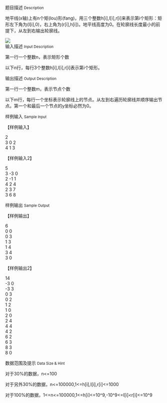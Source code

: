 <div class="panel panel-default">
<div class="area-title">
<span>
题目描述
<small>Description</small>
</span></div>
<div class="panel-body">

<p>地平线(x轴)上有n个矩(lou)形(fang)，用三个整数h[i],l[i],r[i]来表示第i个矩形：矩形左下角为(l[i],0)，右上角为(r[i],h[i])。地平线高度为0。在轮廓线长度最小的前提下，从左到右输出轮廓线。</p>

<img src="/source/codevs/codevs-2995/img/aHR0cDovL3d3dy5qb3lvaS5jbi9wcm9ibGVtL2NvZGV2cy0yOTk1L2h0dHA6Ly9jb2RldnMuY24vbWVkaWEvaW1hZ2UvcHJvYmxlbS8yOTk1LmpwZw==.jpg" style="max-width:700px">

</div>
</div>

<div class="panel panel-default">
<div class="area-title">
<span>
输入描述
<small>Input Description</small>
</span></div>
<div class="panel-body">
<p>第一行一个整数n，表示矩形个数</p>
<p>以下n行，每行3个整数h[i],l[i],r[i]表示第i个矩形。</p>

</div>
</div>
<div  class="panel panel-default">
<div class="area-title">
<span>
输出描述
<small>Output Description</small>
</span></div>
<div class="panel-body">

<p>第一行一个整数m，表示节点个数</p>
<p>以下m行，每行一个坐标表示轮廓线上的节点。从左到右遍历轮廓线并顺序输出节点。第一个和最后一个节点的y坐标必然为0。</p>

</div>
</div>


<div class="panel panel-default">
<div class="area-title">
<span>
样例输入
<small>Sample Input</small>
</span></div>
<div class="panel-body">
<p>【样例输入】</p>
<p>2<br>3 0 2<br>4 1 3</p>
<p>【样例输入2】</p>
<p>5<br>3 -3 0<br>2 -1 1<br>4 2 4<br>2 3 7<br>3 6 8</p>

</div>
</div>

<div class="panel panel-default">
<div class="area-title">
<span>
样例输出
<small>Sample Output</small>
</span></div>
<div class="panel-body">
<p>【样例输出】</p>
<p>6<br>0 0<br>0 3<br>1 3<br>1 4<br>3 4<br>3 0</p>
<p>【样例输出2】</p>
<p>14<br>-3 0<br>-3 3<br>0 3<br>0 2<br>1 2<br>1 0<br>2 0<br>2 4<br>4 4<br>4 2<br>6 2<br>6 3<br>8 3<br>8 0</p>

</div>
</div>

<div class="panel panel-default">
<div class="area-title">
<span>
数据范围及提示
<small>Data Size & Hint</small>
</span></div>
<div class="panel-body">
<p>对于30%的数据，n&lt;=100</p>
<p>对于另外30%的数据，n&lt;=100000,1&lt;=h[i],l[i],r[i]&lt;=1000</p>
<p>对于100%的数据，1&lt;=n&lt;=100000,1&lt;=h[i]&lt;=10^9,-10^9&lt;=l[i]&lt;r[i]&lt;=10^9</p>
<p> </p>
</div>
</div>